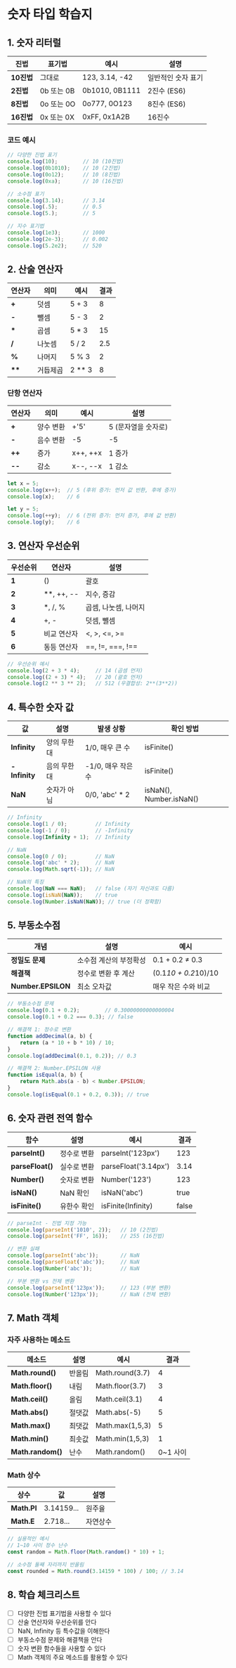 # 숫자 타입 학습지

## 1. 숫자 리터럴

| 진법 | 표기법 | 예시 | 설명 |
|------|--------|------|------|
| **10진법** | 그대로 | 123, 3.14, -42 | 일반적인 숫자 표기 |
| **2진법** | 0b 또는 0B | 0b1010, 0B1111 | 2진수 (ES6) |
| **8진법** | 0o 또는 0O | 0o777, 0O123 | 8진수 (ES6) |
| **16진법** | 0x 또는 0X | 0xFF, 0x1A2B | 16진수 |

### 코드 예시
```javascript
// 다양한 진법 표기
console.log(10);        // 10 (10진법)
console.log(0b1010);    // 10 (2진법)
console.log(0o12);      // 10 (8진법)
console.log(0xa);       // 10 (16진법)

// 소수점 표기
console.log(3.14);      // 3.14
console.log(.5);        // 0.5
console.log(5.);        // 5

// 지수 표기법
console.log(1e3);       // 1000
console.log(2e-3);      // 0.002
console.log(5.2e2);     // 520
```

## 2. 산술 연산자

| 연산자 | 의미 | 예시 | 결과 |
|--------|------|------|------|
| **+** | 덧셈 | 5 + 3 | 8 |
| **-** | 뺄셈 | 5 - 3 | 2 |
| **\*** | 곱셈 | 5 * 3 | 15 |
| **/** | 나눗셈 | 5 / 2 | 2.5 |
| **%** | 나머지 | 5 % 3 | 2 |
| **\*\*** | 거듭제곱 | 2 ** 3 | 8 |

### 단항 연산자

| 연산자 | 의미 | 예시 | 설명 |
|--------|------|------|------|
| **+** | 양수 변환 | +'5' | 5 (문자열을 숫자로) |
| **-** | 음수 변환 | -5 | -5 |
| **++** | 증가 | x++, ++x | 1 증가 |
| **--** | 감소 | x--, --x | 1 감소 |

```javascript
let x = 5;
console.log(x++);  // 5 (후위 증가: 먼저 값 반환, 후에 증가)
console.log(x);    // 6

let y = 5;
console.log(++y);  // 6 (전위 증가: 먼저 증가, 후에 값 반환)
console.log(y);    // 6
```

## 3. 연산자 우선순위

| 우선순위 | 연산자 | 설명 |
|----------|--------|------|
| **1** | () | 괄호 |
| **2** | **, ++, -- | 지수, 증감 |
| **3** | *, /, % | 곱셈, 나눗셈, 나머지 |
| **4** | +, - | 덧셈, 뺄셈 |
| **5** | 비교 연산자 | <, >, <=, >= |
| **6** | 동등 연산자 | ==, !=, ===, !== |

```javascript
// 우선순위 예시
console.log(2 + 3 * 4);     // 14 (곱셈 먼저)
console.log((2 + 3) * 4);   // 20 (괄호 먼저)
console.log(2 ** 3 ** 2);   // 512 (우결합성: 2**(3**2))
```

## 4. 특수한 숫자 값

| 값 | 설명 | 발생 상황 | 확인 방법 |
|----|------|-----------|----------|
| **Infinity** | 양의 무한대 | 1/0, 매우 큰 수 | isFinite() |
| **-Infinity** | 음의 무한대 | -1/0, 매우 작은 수 | isFinite() |
| **NaN** | 숫자가 아님 | 0/0, 'abc' * 2 | isNaN(), Number.isNaN() |

```javascript
// Infinity
console.log(1 / 0);         // Infinity
console.log(-1 / 0);        // -Infinity
console.log(Infinity + 1);  // Infinity

// NaN
console.log(0 / 0);         // NaN
console.log('abc' * 2);     // NaN
console.log(Math.sqrt(-1)); // NaN

// NaN의 특징
console.log(NaN === NaN);   // false (자기 자신과도 다름)
console.log(isNaN(NaN));    // true
console.log(Number.isNaN(NaN)); // true (더 정확함)
```

## 5. 부동소수점

| 개념 | 설명 | 예시 |
|------|------|------|
| **정밀도 문제** | 소수점 계산의 부정확성 | 0.1 + 0.2 ≠ 0.3 |
| **해결책** | 정수로 변환 후 계산 | (0.1*10 + 0.2*10)/10 |
| **Number.EPSILON** | 최소 오차값 | 매우 작은 수와 비교 |

```javascript
// 부동소수점 문제
console.log(0.1 + 0.2);        // 0.30000000000000004
console.log(0.1 + 0.2 === 0.3); // false

// 해결책 1: 정수로 변환
function addDecimal(a, b) {
    return (a * 10 + b * 10) / 10;
}
console.log(addDecimal(0.1, 0.2)); // 0.3

// 해결책 2: Number.EPSILON 사용
function isEqual(a, b) {
    return Math.abs(a - b) < Number.EPSILON;
}
console.log(isEqual(0.1 + 0.2, 0.3)); // true
```

## 6. 숫자 관련 전역 함수

| 함수 | 설명 | 예시 | 결과 |
|------|------|------|------|
| **parseInt()** | 정수로 변환 | parseInt('123px') | 123 |
| **parseFloat()** | 실수로 변환 | parseFloat('3.14px') | 3.14 |
| **Number()** | 숫자로 변환 | Number('123') | 123 |
| **isNaN()** | NaN 확인 | isNaN('abc') | true |
| **isFinite()** | 유한수 확인 | isFinite(Infinity) | false |

```javascript
// parseInt - 진법 지정 가능
console.log(parseInt('1010', 2));   // 10 (2진법)
console.log(parseInt('FF', 16));    // 255 (16진법)

// 변환 실패
console.log(parseInt('abc'));       // NaN
console.log(parseFloat('abc'));     // NaN
console.log(Number('abc'));         // NaN

// 부분 변환 vs 전체 변환
console.log(parseInt('123px'));     // 123 (부분 변환)
console.log(Number('123px'));       // NaN (전체 변환)
```

## 7. Math 객체

### 자주 사용하는 메소드

| 메소드 | 설명 | 예시 | 결과 |
|--------|------|------|------|
| **Math.round()** | 반올림 | Math.round(3.7) | 4 |
| **Math.floor()** | 내림 | Math.floor(3.7) | 3 |
| **Math.ceil()** | 올림 | Math.ceil(3.1) | 4 |
| **Math.abs()** | 절댓값 | Math.abs(-5) | 5 |
| **Math.max()** | 최댓값 | Math.max(1,5,3) | 5 |
| **Math.min()** | 최솟값 | Math.min(1,5,3) | 1 |
| **Math.random()** | 난수 | Math.random() | 0~1 사이 |

### Math 상수

| 상수 | 값 | 설명 |
|------|-----|------|
| **Math.PI** | 3.14159... | 원주율 |
| **Math.E** | 2.718... | 자연상수 |

```javascript
// 실용적인 예시
// 1~10 사이 정수 난수
const random = Math.floor(Math.random() * 10) + 1;

// 소수점 둘째 자리까지 반올림
const rounded = Math.round(3.14159 * 100) / 100; // 3.14
```

## 8. 학습 체크리스트

- [ ] 다양한 진법 표기법을 사용할 수 있다
- [ ] 산술 연산자와 우선순위를 안다
- [ ] NaN, Infinity 등 특수값을 이해한다
- [ ] 부동소수점 문제와 해결책을 안다
- [ ] 숫자 변환 함수들을 사용할 수 있다
- [ ] Math 객체의 주요 메소드를 활용할 수 있다 